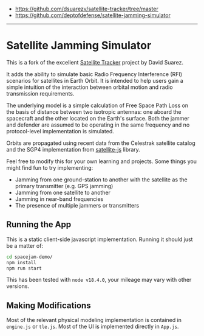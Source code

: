 + https://github.com/dsuarezv/satellite-tracker/tree/master
+ https://github.com/deptofdefense/satellite-jamming-simulator

----
# Satellite Jamming Simulator

This is a fork of the excellent [Satellite Tracker](https://github.com/dsuarezv/satellite-tracker) project by David Suarez.

It adds the ability to simulate basic Radio Frequency Interference (RFI) scenarios for satellites in Earth Orbit. It is intended to help users gain a simple intuition of the interaction between orbital motion and radio transmission requirements.

The underlying model is a simple calculation of Free Space Path Loss on the basis of distance between two isotropic antennas: one aboard the spacecraft and the other located on the Earth's surface. Both the jammer and defender are assumed to be operating in the same frequency and no protocol-level implementation is simulated.

Orbits are propagated using recent data from the Celestrak satellite catalog and the SGP4 implementation from [satellite-js](https://github.com/shashwatak/satellite-js) library.

Feel free to modify this for your own learning and projects. Some things you might find fun to try implementing:
* Jamming from one ground-station to another with the satellite as the primary transmitter (e.g. GPS jamming)
* Jamming from one satellite to another
* Jamming in near-band frequencies
* The presence of multiple jammers or transmitters

## Running the App
This is a static client-side javascript implementation. Running it should just be a matter of:
```bash
cd spacejam-demo/
npm install
npm run start
```

This has been tested with `node v18.4.0`, your mileage may vary with other versions.

## Making Modifications
Most of the relevant physical modeling implementation is contained in `engine.js` or `tle.js`. Most of the UI is implemented directly in `App.js`.


